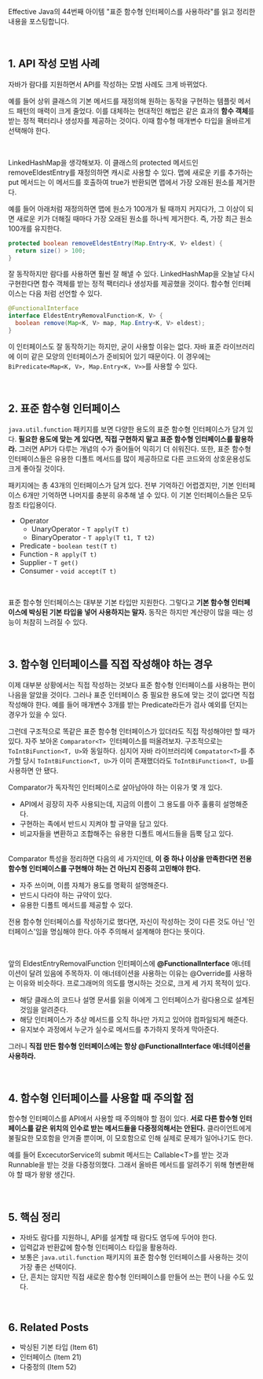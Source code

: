 Effective Java의  44번째 아이템 "표준 함수형 인터페이스를 사용하라"를 읽고 정리한 내용을 포스팅합니다.

<br>

## 1. API 작성 모범 사례

자바가 람다를 지원하면서 API를 작성하는 모범 사례도 크게 바뀌었다. 

예를 들어 상위 클래스의 기본 메서드를 재정의해 원하는 동작을 구현하는 템플릿 메서드 패턴의 매력이 크게 줄었다. 이를 대체하는 현대적인 해법은 같은 효과의 **함수 객체**를 받는 정적 팩터리나 생성자를 제공하는 것이다. 이때 함수형 매개변수 타입을 올바르게 선택해야 한다.

<br>

LinkedHashMap을 생각해보자. 이 클래스의 protected 메서드인 removeEldestEntry를 재정의하면 캐시로 사용할 수 있다. 맵에 새로운 키를 추가하는 put 메서드는 이 메서드를 호출하여 true가 반환되면 맵에서 가장 오래된 원소를 제거한다. 

예를 들어 아래처럼 재정의하면 맵에 원소가 100개가 될 때까지 커지다가, 그 이상이 되면 새로운 키가 더해질 때마다 가장 오래된 원소를 하나씩 제거한다. 즉, 가장 최근 원소 100개를 유지한다.

```java
protected boolean removeEldestEntry(Map.Entry<K, V> eldest) {
  return size() > 100;
}
```

잘 동작하지만 람다를 사용하면 훨씬 잘 해낼 수 있다. LinkedHashMap을 오늘날 다시 구현한다면 함수 객체를 받는 정적 팩터리나 생성자를 제공했을 것이다. 함수형 인터페이스는 다음 처럼 선언할 수 있다.

```java
@FunctionalInterface
interface EldestEntryRemovalFunction<K, V> {
  boolean remove(Map<K, V> map, Map.Entry<K, V> eldest);
}
```

이 인터페이스도 잘 동작하기는 하지만, 굳이 사용할 이유는 없다. 자바 표준 라이브러리에 이미 같은 모양의 인터페이스가 준비되어 있기 때문이다. 이 경우에는 `BiPredicate<Map<K, V>, Map.Entry<K, V>>`를 사용할 수 있다.

<br>

## 2. 표준 함수형 인터페이스

`java.util.function` 패키지를 보면 다양한 용도의 표준 함수형 인터페이스가 담겨 있다. **필요한 용도에 맞는 게 있다면, 직접 구현하지 말고 표준 함수형 인터페이스를 활용하라.** 그러면 API가 다루는 개념의 수가 줄어들어 익히기 더 쉬워진다. 또한, 표준 함수형 인터페이스들은 유용한 디폴트 메서드를 많이 제공하므로 다른 코드와의 상호운용성도 크게 좋아질 것이다. 

패키지에는 총 43개의 인터페이스가 담겨 있다. 전부 기억하긴 어렵겠지만, 기본 인터페이스 6개만 기억하면 나머지를 충분히 유추해 낼 수 있다. 이 기본 인터페이스들은 모두 참조 타입용이다.

* Operator
  * UnaryOperator - `T apply(T t)`
  * BinaryOperator - `T apply(T t1, T t2)`
* Predicate - `boolean test(T t)`
* Function - `R apply(T t)`
* Supplier - `T get()`
* Consumer - `void accept(T t)`

<br>

표준 함수형 인터페이스는 대부분 기본 타입만 지원한다. 그렇다고 **기본 함수형 인터페이스에 박싱된 기본 타입을 넣어 사용하지는 말자.** 동작은 하지만 계산량이 많을 때는 성능이 처참히 느려질 수 있다.

<br>

## 3. 함수형 인터페이스를 직접 작성해야 하는 경우

이제 대부분 상황에서는 직접 작성하는 것보다 표준 함수형 인터페이스를 사용하는 편이 나음을 알았을 것이다. 그러나 표준 인터페이스 중 필요한 용도에 맞는 것이 없다면 직접 작성해야 한다. 예를 들어 매개변수 3개를 받는 Predicate라든가 검사 예외를 던지는 경우가 있을 수 있다. 

그런데 구조적으로 똑같은 표준 함수형 인터페이스가 있더라도 직접 작성해야만 할 때가 있다. 자주 보아온 `Comparator<T> `인터페이스를 떠올려보자. 구조적으로는 `ToIntBiFunction<T, U>`와 동일하다. 심지어 자바 라이브러리에 `Compatator<T>`를 추가할 당시 `ToIntBiFunction<T, U>`가 이미 존재했더라도 `ToIntBiFunction<T, U>`를 사용하면 안 됐다.

Comparator가 독자적인 인터페이스로 살아남아야 하는 이유가 몇 개 있다.

* API에서 굉장히 자주 사용되는데, 지금의 이름이 그 용도를 아주 훌륭히 설명해준다.
* 구현하는 족에서 반드시 지켜야 할 규약을 담고 있다. 
* 비교자들을 변환하고 조합해주는 유용한 디폴트 메서드들을 듬뿍 담고 있다.

<br>Comparator 특성을 정리하면 다음의 세 가지인데, **이 중 하나 이상을 만족한다면 전용 함수형 인터페이스를 구현해야 하는 건 아닌지 진중히 고민해야 한다.**

* 자주 쓰이며, 이름 자체가 용도를 명확히 설명해준다.
* 반드시 다라야 하는 규약이 있다.
* 유용한 디폴트 메서드를 제공할 수 있다.

전용 함수형 인터페이스를 작성하기로 했다면, 자신이 작성하는 것이 다른 것도 아닌 '인터페이스'임을 명심해야 한다. 아주 주의해서 설계해야 한다는 뜻이다. 

<br>

앞의 EldestEntryRemovalFunction 인터페이스에 **@FunctionalInterface** 애너테이션이 달려 있음에 주목하자. 이 애너테이션을 사용하는 이유는 @Override를 사용하는 이유와 비슷하다. 프로그래머의 의도를 명시하는 것으로, 크게 세 가지 목적이 있다.

* 해당 클래스의 코드나 설명 문서를 읽을 이에게 그 인터페이스가 람다용으로 설계된 것임을 알려준다.
* 해당 인터페이스가 추상 메서드를 오직 하나만 가지고 있어야 컴파일되게 해준다.
* 유지보수 과정에서 누군가 실수로 메서드를 추가하지 못하게 막아준다.

그러니 **직접 만든 함수형 인터페이스에는 항상 @FunctionalInterface 애너테이션을 사용하라.**

<br>

## 4. 함수형 인터페이스를 사용할 때 주의할 점

함수형 인터페이스를 API에서 사용할 때 주의해야 할 점이 있다. **서로 다른 함수형 인터페이스를 같은 위치의 인수로 받는 메서드들을 다중정의해서는 안된다.** 클라이언트에게 불필요한 모호함을 안겨줄 뿐이며, 이 모호함으로 인해 실제로 문제가 일어나기도 한다. 

예를 들어 ExcecutorService의 submit 메서드는 Callable\<T>를 받는 것과 Runnable을 받는 것을 다중정의했다. 그래서 올바른 메서드를 알려주기 위해 형변환해야 할 때가 왕왕 생긴다. 

<br>

## 5. 핵심 정리

* 자바도 람다를 지원하니, API를 설계할 때 람다도 염두에 두어야 한다.
* 입력값과 반환값에 함수형 인터페이스 타입을 활용하라.
* 보통은 `java.util.function` 패키지의 표준 함수형 인터페이스를 사용하는 것이 가장 좋은 선택이다.
* 단, 흔치는 않지만 직접 새로운 함수형 인터페이스를 만들어 쓰는 편이 나을 수도 있다.

<br>

## 6. Related Posts

* 박싱된 기본 타입 (Item 61)
* 인터페이스 (Item 21)
* 다중정의 (Item 52)
